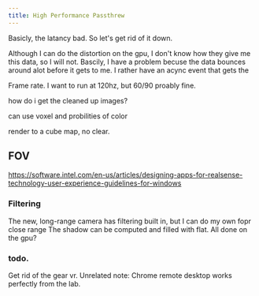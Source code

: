```yaml
---
title: High Performance Passthrew
---
```


Basicly, the latancy bad. So let's get rid of it down.


Although I can do the distortion on the gpu, I don't know how they give me this data, so I will not.
Bascily, I have a problem becuse the data bounces around alot before it gets to me.
I rather have an acync event that gets the

Frame rate. I want to run at 120hz, but 60/90 proably fine.

how do i get the cleaned up images?

can use voxel and probilities of color

render to a cube map, no clear.


## FOV
https://software.intel.com/en-us/articles/designing-apps-for-realsense-technology-user-experience-guidelines-for-windows

### Filtering
The new, long-range camera has filtering built in, but I can do my own fopr close range
The shadow can be computed and filled with flat.
All done on the gpu?

### todo.
Get rid of the gear vr.
Unrelated note: Chrome remote desktop works perfectly from the lab.